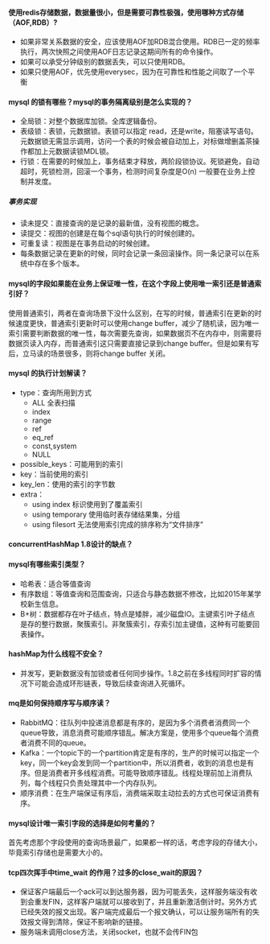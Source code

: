 #### 使用redis存储数据，数据量很小，但是需要可靠性极强，使用哪种方式存储（AOF,RDB）?

- 如果非常关系数据的安全，应该使用AOF加RDB混合使用。RDB已一定的频率执行，两次快照之间使用AOF日志记录这期间所有的命令操作。
- 如果可以承受分钟级别的数据丢失，可以只使用RDB。
- 如果只使用AOF，优先使用everysec，因为在可靠性和性能之间取了一个平衡

#### mysql 的锁有哪些？mysql的事务隔离级别是怎么实现的？

- 全局锁：对整个数据库加锁。全库逻辑备份。
- 表级锁：表锁，元数据锁。表锁可以指定 read，还是write，阻塞读写语句。元数据锁无需显示调用，访问一个表的时候会被自动加上，对标做增删盖茶操作都加上元数据读锁MDL锁。
- 行锁：在需要的时候加上，事务结束才释放，两阶段锁协议。死锁避免，自动超时，死锁检测，回滚一个事务，检测时间复杂度是O(n) 一般要在业务上控制并发度。

##### 事务实现

- 读未提交：直接查询的是记录的最新值，没有视图的概念。
- 读提交：视图的创建是在每个sql语句执行的时候创建的。
- 可重复读：视图是在事务启动的时候创建。
- 每条数据记录在更新的时候，同时会记录一条回滚操作。同一条记录可以在系统中存在多个版本。

#### mysql的字段如果能在业务上保证唯一性，在这个字段上使用唯一索引还是普通索引好？

使用普通索引，两者在查询场景下没什么区别，在写的时候，普通索引在更新的时候速度更快，普通索引更新时可以使用change buffer，减少了随机读，因为唯一索引需要判断数据的唯一性，每次需要先查询，如果数据页不在内存中，则需要将数据页读入内存，而普通索引这只需要直接记录到change buffer。但是如果有写后，立马读的场景很多，则将change buffer 关闭。

#### mysql 的执行计划解读？

- type：查询所用到方式
  - ALL 全表扫描
  - index 
  - range
  - ref
  - eq_ref
  - const,system
  - NULL
- possible_keys：可能用到的索引
- key：当前使用的索引
- key_len：使用的索引的字节数
- extra：
  - using index 标识使用到了覆盖索引 
  - using temporary 使用临时表存储结果集，分组
  - using filesort 无法使用索引完成的排序称为“文件排序”

#### concurrentHashMap 1.8设计的缺点？

#### mysql有哪些索引类型？

- 哈希表：适合等值查询
- 有序数组：等值查询和范围查询，只适合与静态数据不修改，比如2015年某学校新生信息。
- B+树：数据都存在叶子结点，特点是矮胖，减少磁盘IO。主键索引叶子结点是存的整行数据，聚簇索引。非聚簇索引，存索引加主键值，这种有可能要回表操作。

#### hashMap为什么线程不安全？

- 并发写，更新数据没有加锁或者任何同步操作。1.8之前在多线程同时扩容的情况下可能会造成环形链表，导致后续查询进入死循环。

#### mq是如何保持顺序写与顺序读？

- RabbitMQ：往队列中投递消息都是有序的，是因为多个消费者消费同一个queue导致，消息消费可能顺序错乱。解决方案是，使用多个queue每个消费者消费不同的queue。
- Kafka：一个topic下的一个partition肯定是有序的，生产的时候可以指定一个key，同一个key会发到同一个partition中，所以消费者，收到的消息也是有序。但是消费者开多线程消费。可能导致顺序错乱。线程处理前加上消费队列，每个线程只负责处理其中一个内存队列。
- 顺序消费：在生产端保证有序后，消费端采取主动拉去的方式也可保证消费有序。

#### mysql设计唯一索引字段的选择是如何考量的？

首先考虑那个字段使用的查询场景最广，如果都一样的话，考虑字段的存储大小，毕竟索引存储也是需要大小的。

#### tcp四次挥手中time_wait 的作用？过多的close_wait的原因？

- 保证客户端最后一个ack可以到达服务器，因为可能丢失，这样服务端没有收到会重发FIN，这样客户端就可以接收到了，并且重新激活倒计时。另外方式已经失效的报文出现。客户端完成最后一个报文确认，可以让服务端所有的失效报文得到清除，保证不影响新的链接。
- 服务端未调用close方法，关闭socket，也就不会传FIN包